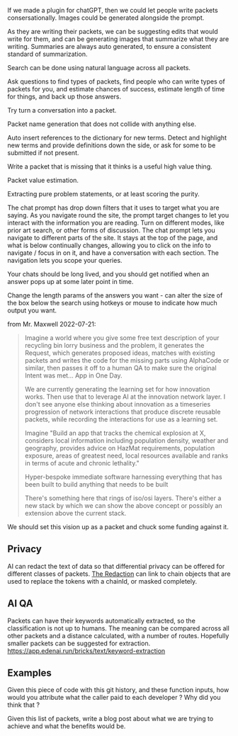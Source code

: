 If we made a plugin for chatGPT, then we could let people write packets consersationally.
Images could be generated alongside the prompt.

As they are writing their packets, we can be suggesting edits that would write for them, and can be generating images that summarize what they are writing.  Summaries are always auto generated, to ensure a consistent standard of summarization.

Search can be done using natural language across all packets.

Ask questions to find types of packets, find people who can write types of packets for you, and estimate chances of success, estimate length of time for things, and back up those answers.

Try turn a conversation into a packet.

Packet name generation that does not collide with anything else.

Auto insert references to the dictionary for new terms.  Detect and highlight new terms and provide definitions down the side, or ask for some to be submitted if not present.

Write a packet that is missing that it thinks is a useful high value thing.

Packet value estimation.

Extracting pure problem statements, or at least scoring the purity.

The chat prompt has drop down filters that it uses to target what you are saying.  As you navigate round the site, the prompt target changes to let you interact with the information you are reading.  Turn on different modes, like prior art search, or other forms of discussion.  The chat prompt lets you navigate to different parts of the site.  It stays at the top of the page, and what is below continually changes, allowing you to click on the info to navigate / focus in on it, and have a conversation with each section.  The navigation lets you scope your queries.

Your chats should be long lived, and you should get notified when an answer pops up at some later point in time.

Change the length params of the answers you want - can alter the size of the box below the search using hotkeys or mouse to indicate how much output you want.


from Mr. Maxwell 2022-07-21:
> Imagine a world where you give some free text description of your recycling bin lorry business and the problem, it generates the Request, which generates proposed ideas, matches with existing packets and writes the code for the missing parts using AlphaCode or similar, then passes it off to a human QA to make sure the original Intent was met...  App in One Day.
> 
> We are currently generating the learning set for how innovation works.  Then use that to leverage AI at the innovation network layer.  I don't see anyone else thinking about innovation as a timeseries progression of network interactions that produce discrete reusable packets, while recording the interactions for use as a learning set.
> 
> Imagine "Build an app that tracks the chemical explosion at X, considers local information including population density, weather and geography, provides advice on HazMat requirements, population exposure, areas of greatest need, local resources available and ranks in terms of acute and chronic lethality."
> 
> Hyper-bespoke immediate software harnessing everything that has been built to build anything that needs to be built
> 
> There's something here that rings of iso/osi layers.  There's either a new stack by which  we can show the above concept or possibly an extension above the current stack.

We should set this vision up as a packet and chuck some funding against it.



## Privacy
AI can redact the text of data so that differential privacy can be offered for different classes of packets.  [The Redaction](https://app.edenai.run/bricks/text/anonymization) can link to chain objects that are used to replace the tokens with a chainId, or masked completely.

## AI QA
Packets can have their keywords automatically extracted, so the classification is not up to humans.
The meaning can be compared across all other packets and a distance calculated, with a number of routes.  Hopefully smaller packets can be suggested for extraction. https://app.edenai.run/bricks/text/keyword-extraction

## Examples
Given this piece of code with this git history, and these function inputs, how would you attribute what the caller paid to each developer ?  Why did you think that ?

Given this list of packets, write a blog post about what we are trying to achieve and what the benefits would be.